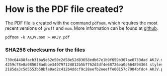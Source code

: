 # How is the PDF file created?
The PDF file is created with the command `pdfmom`, which requires the most recent versions of `groff` and `mom`.
More information can be found at [github](https://github.com/0xR3V/Bibles).

```shell
pdfmom -k AKJV.mom > AKJV.pdf
```

### SHA256 checksums for the files
```txt
730c64488facb31ba9e62e50c2d58e52d83658edb67e1b9f659b307ae0733dad AKJV.mom
4259c78e8a985628adbbe340797124812b5b7762d3df4e68726ea0c664894364 stylesheet.mom
2185da3c5d5553b50bfa0ad2c412b4ddcf9c28eefb2eeeffe00157c7904bfdc4 AKJV.pdf
```
